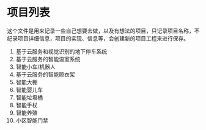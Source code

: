  # 项目列表

 这个文件是用来记录一些自己想要去做，以及有想法的项目，只记录项目名称，不纪录项目详细信息，项目的实现、信息等，会创建新的项目工程来进行保存。

 1. 基于云服务和视觉识别的地下停车系统
 2. 基于云服务的智能温室系统
 3. 智能小车/机器人
 4. 基于云服务的智能晾衣架
  5. 智能大棚
  6. 智能婴儿车
  7. 智能垃圾桶
  8. 智能手杖
  9. 智能养殖
  10. 小区智能门禁
